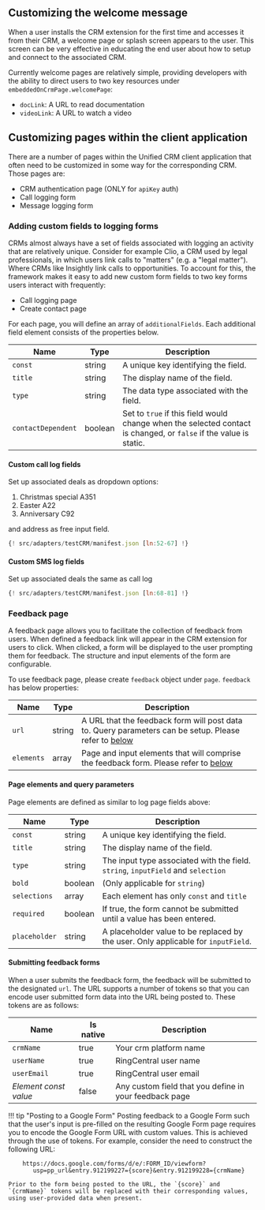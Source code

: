 ## Customizing the welcome message

When a user installs the CRM extension for the first time and accesses it from their CRM, a welcome page or splash screen appears to the user. This screen can be very effective in educating the end user about how to setup and connect to the associated CRM. 

Currently welcome pages are relatively simple, providing developers with the ability to direct users to two key resources under `embeddedOnCrmPage.welcomePage`:

* `docLink`: A URL to read documentation
* `videoLink`: A URL to watch a video

## Customizing pages within the client application

There are a number of pages within the Unified CRM client application that often need to be customized in some way for the corresponding CRM. Those pages are:

* CRM authentication page (ONLY for `apiKey` auth)
* Call logging form
* Message logging form

### Adding custom fields to logging forms

CRMs almost always have a set of fields associated with logging an activity that are relatively unique. Consider for example Clio, a CRM used by legal professionals, in which users link calls to "matters" (e.g. a "legal matter"). Where CRMs like Insightly link calls to opportunities. To account for this, the framework makes it easy to add new custom form fields to two key forms users interact with frequently:

* Call logging page
* Create contact page

For each page, you will define an array of `additionalFields`. Each additional field element consists of the properties below.

| Name               | Type    | Description |
|--------------------|---------|-------------|
| `const`            | string  | A unique key identifying the field. |
| `title`            | string  | The display name of the field. |
| `type`             | string  | The data type associated with the field. |
| `contactDependent` | boolean | Set to `true` if this field would change when the selected contact is changed, or `false` if the value is static.  |

#### Custom call log fields

Set up associated deals as dropdown options:

1. Christmas special A351
2. Easter A22
3. Anniversary C92

and address as free input field.

```js
{! src/adapters/testCRM/manifest.json [ln:52-67] !}
```

#### Custom SMS log fields

Set up associated deals the same as call log

```js
{! src/adapters/testCRM/manifest.json [ln:68-81] !}
```

### Feedback page

A feedback page allows you to facilitate the collection of feedback from users. When defined a feedback link will appear in the CRM extension for users to click. When clicked, a form will be displayed to the user prompting them for feedback. The structure and input elements of the form are configurable.

To use feedback page, please create `feedback` object under `page`. `feedback` has below properties:

| Name       | Type    | Description |
|------------|---------|-------------|
| `url`      | string  | A URL that the feedback form will post data to. Query parameters can be setup. Please refer to [below](#page-elements-and-query-parameters) |
| `elements` | array   | Page and input elements that will comprise the feedback form. Please refer to [below](#page-elements-and-query-parameters)  |

#### Page elements and query parameters

Page elements are defined as similar to log page fields above:

| Name    | Type   | Description                         |
|---------|--------|-------------------------------------|
| `const` | string | A unique key identifying the field. |
| `title` | string | The display name of the field.      |
| `type`  | string | The input type associated with the field. `string`, `inputField` and `selection` |
| `bold`  | boolean | (Only applicable for `string`)  |
| `selections`  | array   | Each element has only `const` and `title`|
| `required`    | boolean | If true, the form cannot be submitted until a value has been entered. |
| `placeholder` | string  | A placeholder value to be replaced by the user. Only applicable for `inputField`. |

#### Submitting feedback forms

When a user submits the feedback form, the feedback will be submitted to the designated `url`. The URL supports a number of tokens so that you can encode user submitted form data into the URL being posted to. These tokens are as follows:

| Name        | Is native | Description            |
|-------------|-----------|------------------------|
| `crmName`   | true      | Your crm platform name |
| `userName`  | true      | RingCentral user name  |
| `userEmail` | true      | RingCentral user email |
| *Element const value* | false     | Any custom field that you define in your feedback page |

!!! tip "Posting to a Google Form"
    Posting feedback to a Google Form such that the user's input is pre-filled on the resulting Google Form page requires you to encode the Google Form URL with custom values. This is achieved through the use of tokens. For example, consider the need to construct the following URL:
	
	    https://docs.google.com/forms/d/e/:FORM_ID/viewform?
	       usp=pp_url&entry.912199227={score}&entry.912199228={crmName}
		
	Prior to the form being posted to the URL, the `{score}` and `{crmName}` tokens will be replaced with their corresponding values, using user-provided data when present. 

